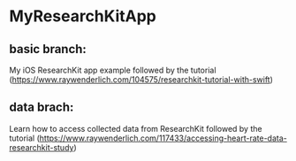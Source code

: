 # MyResearchKitApp

## basic branch:
My iOS ResearchKit app example followed by the tutorial (https://www.raywenderlich.com/104575/researchkit-tutorial-with-swift)

## data brach:
Learn how to access collected data from ResearchKit followed by the tutorial
(https://www.raywenderlich.com/117433/accessing-heart-rate-data-researchkit-study)
